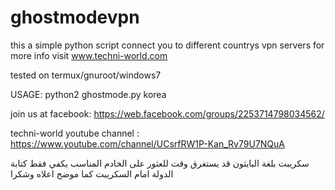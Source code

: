 # ghostmodevpn
this a simple python script connect you to different countrys vpn servers
for more info visit www.techni-world.com

tested on termux/gnuroot/windows7

USAGE:  python2 ghostmode.py korea

join us at facebook: https://web.facebook.com/groups/2253714798034562/


 techni-world youtube channel : https://www.youtube.com/channel/UCsrfRW1P-Kan_Rv79U7NQuA

سكريبت بلغة البايثون قد يستغرق وقت للعثور على  الخادم المناسب يكفي فقط كتابة الدولة امام السكريبت كما موضح اعلاه وشكرا  

